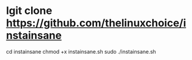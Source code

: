 # lgit clone https://github.com/thelinuxchoice/instainsane
cd instainsane
chmod +x instainsane.sh
sudo ./instainsane.sh
